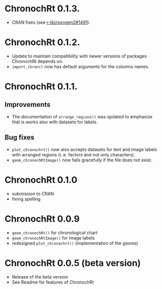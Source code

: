 # ChronochRt 0.1.3.

* CRAN fixes (see [r-lib/roxygen2#1491](https://github.com/r-lib/roxygen2/issues/1491)). 

# ChronochRt 0.1.2.

* Update to maintain compatibility with newer versions of packages ChronochRt depends on. 
* `import_chron()` now has default arguments for the columns names. 

# ChronochRt 0.1.1.

## Improvements

* The documentation of `arrange_regions()` was updated to emphasize that is works also with datasets for labels.

## Bug fixes

* `plot_chronochrt()` now also accepts datasets for text and image labels with arranged regions (i. e. factors and not only characters). 
* `geom_chronochRtImage()` now fails gracefully if the file does not exist. 


# ChronochRt 0.1.0

* submission to CRAN
* fixing spelling

# ChronochRt 0.0.9

* `geom_chronochRt()` for chronological chart
* `geom_chronochRtImage()` for image labels
* redesigned `plot_chronochrt()` (implementation of the geoms)

# ChronochRt 0.0.5 (beta version)

* Release of the beta version
* See Readme for features of ChronochRt


